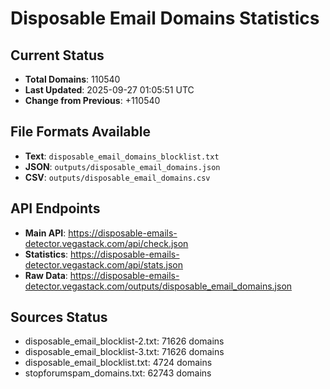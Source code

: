# Disposable Email Domains Statistics

## Current Status
- **Total Domains**: 110540
- **Last Updated**: 2025-09-27 01:05:51 UTC
- **Change from Previous**: +110540

## File Formats Available
- **Text**: `disposable_email_domains_blocklist.txt`
- **JSON**: `outputs/disposable_email_domains.json`
- **CSV**: `outputs/disposable_email_domains.csv`

## API Endpoints
- **Main API**: https://disposable-emails-detector.vegastack.com/api/check.json
- **Statistics**: https://disposable-emails-detector.vegastack.com/api/stats.json
- **Raw Data**: https://disposable-emails-detector.vegastack.com/outputs/disposable_email_domains.json

## Sources Status
- disposable_email_blocklist-2.txt: 71626 domains
- disposable_email_blocklist-3.txt: 71626 domains
- disposable_email_blocklist.txt: 4724 domains
- stopforumspam_domains.txt: 62743 domains

